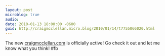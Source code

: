 ```yaml
---
layout: post
microblog: true
audio: 
date: 2010-01-13 18:00:00 -0600
guid: http://craigmcclellan.micro.blog/2010/01/14/t7755066020.html
---
```

The new [craigmcclellan.com](http://craigmcclellan.com) is officially active!  Go check it out and let me know what you think! #fb
